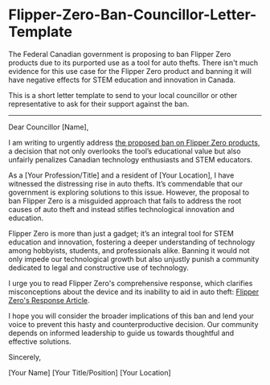 # Flipper-Zero-Ban-Councillor-Letter-Template

The Federal Canadian government is proposing to ban Flipper Zero products due to its purported use as a tool for auto thefts. There isn't much evidence for this use case for the Flipper Zero product and banning it will have negative effects for STEM education and innovation in Canada.

This is a short letter template to send to your local councillor or other representative to ask for their support against the ban. 

-----------------------
Dear Councillor [Name],

I am writing to urgently address [the proposed ban on Flipper Zero products](https://www.canada.ca/en/public-safety-canada/news/2024/02/government-of-canada-hosts-national-summit-on-combatting-auto-theft.html?ref=blog.flipper.net), a decision that not only overlooks the tool’s educational value but also unfairly penalizes Canadian technology enthusiasts and STEM educators.

As a [Your Profession/Title] and a resident of [Your Location], I have witnessed the distressing rise in auto thefts. It’s commendable that our government is exploring solutions to this issue. However, the proposal to ban Flipper Zero is a misguided approach that fails to address the root causes of auto theft and instead stifles technological innovation and education.

Flipper Zero is more than just a gadget; it’s an integral tool for STEM education and innovation, fostering a deeper understanding of technology among hobbyists, students, and professionals alike. Banning it would not only impede our technological growth but also unjustly punish a community dedicated to legal and constructive use of technology.

I urge you to read Flipper Zero's comprehensive response, which clarifies misconceptions about the device and its inability to aid in auto theft: [Flipper Zero's Response Article](https://blog.flipper.net/response-to-canadian-government/).

I hope you will consider the broader implications of this ban and lend your voice to prevent this hasty and counterproductive decision. Our community depends on informed leadership to guide us towards thoughtful and effective solutions.

Sincerely,

[Your Name]
[Your Title/Position]
[Your Location]
